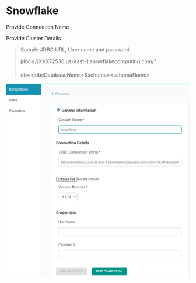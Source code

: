 # Snowflake

Provide Connection Name 

Provide Cluster Details

> Sample JDBC URL, User name and password
>
> jdbc:snowflake://XXX72530.us-east-1.snowflakecomputing.com/?
>
> db=&lt;jdbcDatabaseName&gt;&schema=&lt;schemaName&gt;



![Snowflake Configuration](../.gitbook/assets/snowflake.png)

